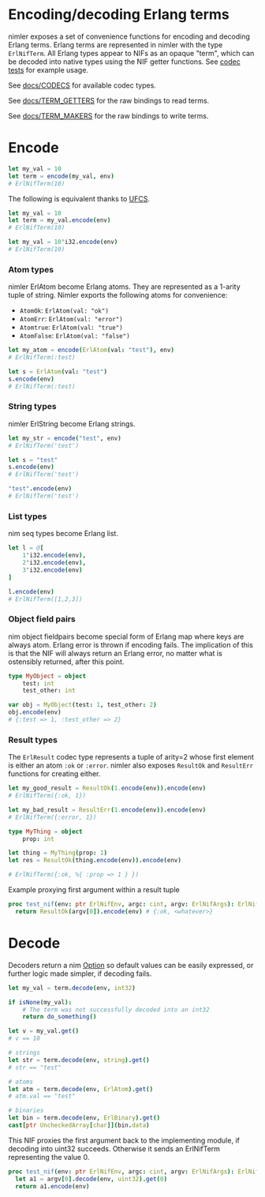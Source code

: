 # Encoding/decoding Erlang terms

nimler exposes a set of convenience functions for encoding and decoding Erlang terms. Erlang terms are represented in nimler with the type `ErlNifTerm`. All Erlang types appear to NIFs as an opaque "term", which can be decoded into native types using the NIF getter functions. See [codec tests](https://github.com/wltsmrz/nimler/tree/master/tests/codec) for example usage.

See [docs/CODECS](CODECS.md) for available codec types.

See [docs/TERM_GETTERS](TERM_GETTERS.md) for the raw bindings to read terms.

See [docs/TERM_MAKERS](TERM_MAKERS.md) for the raw bindings to write terms.

# Encode

```nim
let my_val = 10
let term = encode(my_val, env)
# ErlNifTerm(10)
```

The following is equivalent thanks to [UFCS](https://en.wikipedia.org/wiki/Uniform_Function_Call_Syntax).

```nim
let my_val = 10
let term = my_val.encode(env)
# ErlNifTerm(10)

let my_val = 10'i32.encode(env)
# ErlNifTerm(10)
```

### Atom types

nimler ErlAtom become Erlang atoms. They are represented as a 1-arity tuple of string. Nimler exports the following atoms for convenience:

* `AtomOk`: `ErlAtom(val: "ok")`
* `AtomErr`: `ErlAtom(val: "error")`
* `Atomtrue`: `ErlAtom(val: "true")`
* `AtomFalse`: `ErlAtom(val: "false")`

```nim
let my_atom = encode(ErlAtom(val: "test"), env)
# ErlNifTerm(:test)

let s = ErlAtom(val: "test")
s.encode(env)
# ErlNifTerm(:test)
```

### String types

nimler ErlString become Erlang strings.

```nim
let my_str = encode("test", env)
# ErlNifTerm('test')

let s = "test"
s.encode(env)
# ErlNifTerm('test')

"test".encode(env)
# ErlNifTerm('test')
```

### List types

nim seq types become Erlang list.

```nim
let l = @[
    1'i32.encode(env),
    2'i32.encode(env),
    3'i32.encode(env)
]

l.encode(env)
# ErlNifTerm([1,2,3])
```

### Object field pairs

nim object fieldpairs become special form of Erlang map where keys are always atom. Erlang error is thrown if encoding fails. The implication of this is that the NIF will always return an Erlang error, no matter what is ostensibly returned, after this point.

```nim
type MyObject = object
    test: int
    test_other: int

var obj = MyObject(test: 1, test_other: 2)
obj.encode(env)
# {:test => 1, :test_other => 2}
```

### Result types

The `ErlResult` codec type represents a tuple of arity=2 whose first element is either an atom `:ok` or `:error`. nimler also exposes `ResultOk` and `ResultErr` functions for creating either.

```nim
let my_good_result = ResultOk(1.encode(env)).encode(env)
# ErlNifTerm({:ok, 1})

let my_bad_result = ResultErr(1.encode(env)).encode(env)
# ErlNifTerm({:error, 1})

type MyThing = object
    prop: int

let thing = MyThing(prop: 1)
let res = ResultOk(thing.encode(env)).encode(env)

# ErlNifTerm({:ok, %{ :prop => 1 } })
```

Example proxying first argument within a result tuple

```nim
proc test_nif(env: ptr ErlNifEnv, argc: cint, argv: ErlNifArgs): ErlNifTerm =
  return ResultOk(argv[0]).encode(env) # {:ok, <whatever>}
```

# Decode

Decoders return a nim [Option](https://nim-lang.org/docs/options.html) so default values can be easily expressed, or further logic made simpler, if decoding fails.

```nim
let my_val = term.decode(env, int32)

if isNone(my_val):
    # The term was not successfully decoded into an int32
    return do_something()

let v = my_val.get()
# v == 10

# strings
let str = term.decode(env, string).get()
# str == "test"

# atoms
let atm = term.decode(env, ErlAtom).get()
# atm.val == "test"

# binaries
let bin = term.decode(env, ErlBinary).get()
cast[ptr UncheckedArray[char]](bin.data)
```

This NIF proxies the first argument back to the implementing module, if decoding into uint32 succeeds. Otherwise it sends an ErlNifTerm representing the value 0.

```nim
proc test_nif(env: ptr ErlNifEnv, argc: cint, argv: ErlNifArgs): ErlNifTerm =
  let a1 = argv[0].decode(env, uint32).get(0)
  return a1.encode(env)
```
